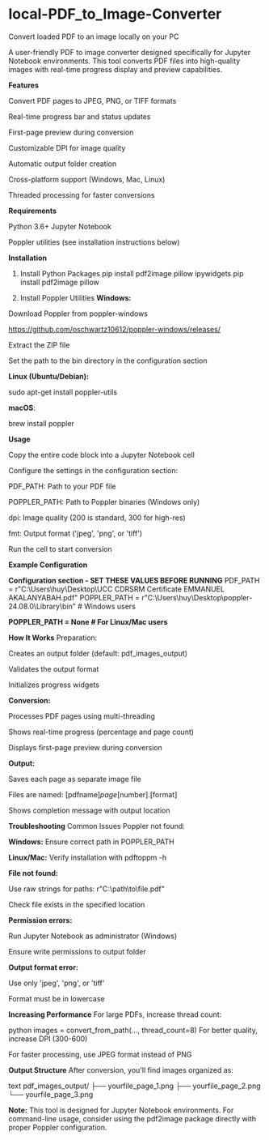 # local-PDF_to_Image-Converter
Convert loaded PDF to an image locally on your PC 

A user-friendly PDF to image converter designed specifically for Jupyter Notebook environments. This tool converts PDF files into high-quality images with real-time progress display and preview capabilities.

**Features**

Convert PDF pages to JPEG, PNG, or TIFF formats

Real-time progress bar and status updates

First-page preview during conversion

Customizable DPI for image quality

Automatic output folder creation

Cross-platform support (Windows, Mac, Linux)

Threaded processing for faster conversions

**Requirements**

Python 3.6+
Jupyter Notebook

Poppler utilities (see installation instructions below)

**Installation**
1. Install Python Packages
pip install pdf2image pillow ipywidgets
pip install pdf2image pillow

3. Install Poppler Utilities
**Windows:**

Download Poppler from poppler-windows

https://github.com/oschwartz10612/poppler-windows/releases/

Extract the ZIP file

Set the path to the bin directory in the configuration section

**Linux (Ubuntu/Debian):**


sudo apt-get install poppler-utils

**macOS**:

brew install poppler

**Usage**

Copy the entire code block into a Jupyter Notebook cell

Configure the settings in the configuration section:

PDF_PATH: Path to your PDF file

POPPLER_PATH: Path to Poppler binaries (Windows only)

dpi: Image quality (200 is standard, 300 for high-res)

fmt: Output format ('jpeg', 'png', or 'tiff')

Run the cell to start conversion

**Example Configuration**

**Configuration section - SET THESE VALUES BEFORE RUNNING**
PDF_PATH = r"C:\Users\huy\Desktop\UCC CDRSRM Certificate EMMANUEL AKALANYABAH.pdf"
POPPLER_PATH = r"C:\Users\huy\Desktop\poppler-24.08.0\Library\bin"  # Windows users

**POPPLER_PATH = None  # For Linux/Mac users**

**How It Works**
Preparation:

Creates an output folder (default: pdf_images_output)

Validates the output format

Initializes progress widgets

**Conversion:**

Processes PDF pages using multi-threading

Shows real-time progress (percentage and page count)

Displays first-page preview during conversion

**Output:**

Saves each page as separate image file

Files are named: [pdfname]_page_[number].[format]

Shows completion message with output location

**Troubleshooting**
Common Issues
Poppler not found:

**Windows:** 
Ensure correct path in POPPLER_PATH

**Linux/Mac:**
Verify installation with pdftoppm -h

**File not found:**

Use raw strings for paths: r"C:\path\to\file.pdf"

Check file exists in the specified location

**Permission errors:**

Run Jupyter Notebook as administrator (Windows)

Ensure write permissions to output folder

**Output format error:**

Use only 'jpeg', 'png', or 'tiff'

Format must be in lowercase

**Increasing Performance**
For large PDFs, increase thread count:

python
images = convert_from_path(..., thread_count=8)
For better quality, increase DPI (300-600)

For faster processing, use JPEG format instead of PNG

**Output Structure**
After conversion, you'll find images organized as:

text
pdf_images_output/
├── yourfile_page_1.png
├── yourfile_page_2.png
└── yourfile_page_3.png


**Note:** This tool is designed for Jupyter Notebook environments. For command-line usage, consider using the pdf2image package directly with proper Poppler configuration.



